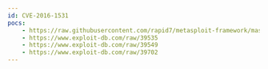 ```yaml
---
id: CVE-2016-1531
pocs:
    - https://raw.githubusercontent.com/rapid7/metasploit-framework/master/modules/exploits/unix/local/exim_perl_startup.rb
    - https://www.exploit-db.com/raw/39535
    - https://www.exploit-db.com/raw/39549
    - https://www.exploit-db.com/raw/39702
---
```

